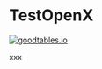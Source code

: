 # TestOpenX

[![goodtables.io](https://goodtables.io/badge/github/zerai/TestOpenX.svg)](https://goodtables.io/github/zerai/TestOpenX)

xxx